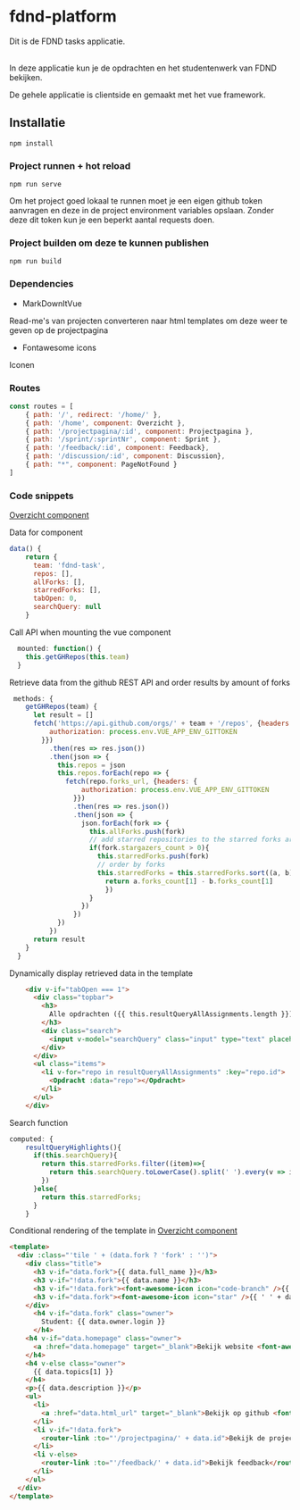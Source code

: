 # fdnd-platform

Dit is de FDND tasks applicatie. <br><br>

In deze applicatie kun je de opdrachten en het studentenwerk van FDND bekijken.

De gehele applicatie is clientside en gemaakt met het vue framework.

## Installatie
```
npm install
```

### Project runnen + hot reload
```
npm run serve
```

Om het project goed lokaal te runnen moet je een eigen github token aanvragen en deze in de project environment variables opslaan.
Zonder deze dit token kun je een beperkt aantal requests doen.

### Project builden om deze te kunnen publishen
```
npm run build
```

### Dependencies
- MarkDownItVue

Read-me's van projecten converteren naar html templates om deze weer te geven op de projectpagina

- Fontawesome icons

Iconen 



### Routes
```javascript
const routes = [
    { path: '/', redirect: '/home/' },
    { path: '/home', component: Overzicht },
    { path: '/projectpagina/:id', component: Projectpagina },
    { path: '/sprint/:sprintNr', component: Sprint },
    { path: '/feedback/:id', component: Feedback},
    { path: '/discussion/:id', component: Discussion},
    { path: "*", component: PageNotFound }
]
```

### Code snippets

[Overzicht component](src/components/Overzicht.vue)


Data for component
```javascript
data() {
    return {
      team: 'fdnd-task',
      repos: [],
      allForks: [],
      starredForks: [],
      tabOpen: 0,
      searchQuery: null
    }
 ```
Call API when mounting the vue component
```javascript
  mounted: function() {
    this.getGHRepos(this.team)
  }
  ```

Retrieve data from the github REST API and order results by amount of forks
```javascript
 methods: {
    getGHRepos(team) {
      let result = []
      fetch('https://api.github.com/orgs/' + team + '/repos', {headers: {
          authorization: process.env.VUE_APP_ENV_GITTOKEN
        }})
          .then(res => res.json())
          .then(json => {
            this.repos = json
            this.repos.forEach(repo => {
              fetch(repo.forks_url, {headers: {
                  authorization: process.env.VUE_APP_ENV_GITTOKEN
                }})
                .then(res => res.json())
                .then(json => {
                  json.forEach(fork => {
                    this.allForks.push(fork)
                    // add starred repositories to the starred forks array
                    if(fork.stargazers_count > 0){
                      this.starredForks.push(fork)
                      // order by forks
                      this.starredForks = this.starredForks.sort((a, b) => {
                        return a.forks_count[1] - b.forks_count[1]
                        })
                    }
                  })
                })
            })
          })
      return result
    }
  }
  ```
Dynamically display retrieved data in the template
```html
    <div v-if="tabOpen === 1">
      <div class="topbar">
        <h3>
          Alle opdrachten ({{ this.resultQueryAllAssignments.length }})
        </h3>
        <div class="search">
          <input v-model="searchQuery" class="input" type="text" placeholder="Zoeken..." >
        </div>
      </div>
      <ul class="items">
        <li v-for="repo in resultQueryAllAssignments" :key="repo.id">
          <Opdracht :data="repo"></Opdracht>
        </li>
      </ul>
    </div>
```
Search function
```javascript
computed: {
    resultQueryHighlights(){
      if(this.searchQuery){
        return this.starredForks.filter((item)=>{
          return this.searchQuery.toLowerCase().split(' ').every(v => item.full_name.toLowerCase().includes(v))
        })
      }else{
        return this.starredForks;
      }
    }
 ```

Conditional rendering of the template in [Overzicht component](src/components/Opdracht.vue)

```html
<template>
  <div :class="'tile ' + (data.fork ? 'fork' : '')">
    <div class="title">
      <h3 v-if="data.fork">{{ data.full_name }}</h3>
      <h3 v-if="!data.fork">{{ data.name }}</h3>
      <h3 v-if="!data.fork"><font-awesome-icon icon="code-branch" />{{ ' ' + data.forks_count }}</h3>
      <h3 v-if="data.fork"><font-awesome-icon icon="star" />{{ ' ' + data.stargazers_count }}</h3>
    </div>
      <h4 v-if="data.fork" class="owner">
        Student: {{ data.owner.login }}
      </h4>
    <h4 v-if="data.homepage" class="owner">
      <a :href="data.homepage" target="_blank">Bekijk website <font-awesome-icon icon="external-link-alt" /></a>
    </h4>
    <h4 v-else class="owner">
      {{ data.topics[1] }}
    </h4>
    <p>{{ data.description }}</p>
    <ul>
      <li>
        <a :href="data.html_url" target="_blank">Bekijk op github <font-awesome-icon icon="external-link-alt" /></a>
      </li>
      <li v-if="!data.fork">
        <router-link :to="'/projectpagina/' + data.id">Bekijk de projectpagina</router-link>
      </li>
      <li v-else>
        <router-link :to="'/feedback/' + data.id">Bekijk feedback</router-link>
      </li>
    </ul>
  </div>
</template>
```
